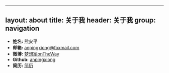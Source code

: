 ﻿----
layout: about
title: 关于我
header: 关于我
group: navigation
----
 * **姓名:** 熊安平
 * **邮箱:** [anpingxiong@foxmail.com](anpingxiong@foxmail.com)
 * **微博:** [梦想家onTheWay](http://www.weibo.com/anpingxiong)
 * **Github:** [anpingxiong](https://github.com/anpingxiong)
 * **简历:** [简历](http://iloveudan.com/%E8%81%8C%E4%B8%9A%E8%A7%84%E5%88%92/2016/11/01/resume)